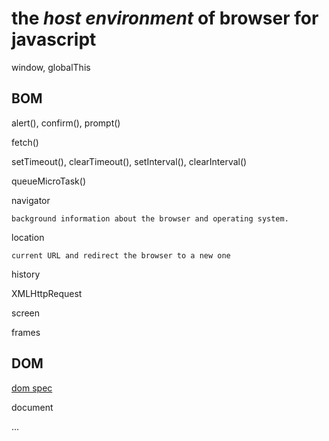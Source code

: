 # the *host environment* of browser for javascript

window, globalThis

## BOM

alert(), confirm(), prompt()

fetch()

setTimeout(), clearTimeout(), setInterval(), clearInterval()

queueMicroTask()

navigator

    background information about the browser and operating system.

location

    current URL and redirect the browser to a new one

history

XMLHttpRequest

screen

frames



## DOM

[dom spec]()

document

...


